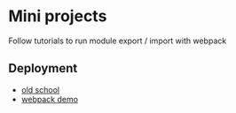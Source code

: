 # Mini projects

Follow tutorials to run module export / import with webpack

## Deployment
- [old school](https://raw.githack.com/shjang7/web_pack/dev/old_school/dist/index.html)
- [webpack demo](https://raw.githack.com/shjang7/web_pack/dev/webpack-demo/dist/index.html)
